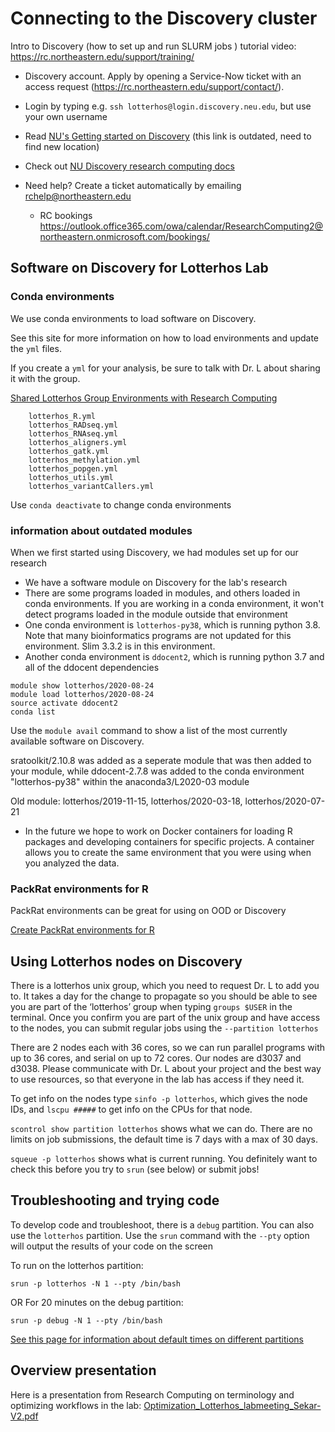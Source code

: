 # Connecting to the Discovery cluster

Intro to Discovery (how to set up and run SLURM jobs ) tutorial video:
https://rc.northeastern.edu/support/training/

* Discovery account. Apply by opening a Service-Now ticket with an access request (https://rc.northeastern.edu/support/contact/).

* Login by typing e.g. `ssh lotterhos@login.discovery.neu.edu`, but use your own username

* Read [NU's Getting started on Discovery](https://cpb-us-w2.wpmucdn.com/express.northeastern.edu/dist/1/43/files/2019/08/GettingStartedGuide-1.pdf) (this link is outdated, need to find new location)

* Check out [NU Discovery research computing docs](https://rc-docs.northeastern.edu/en/latest/)

* Need help? Create a ticket automatically by emailing rchelp@northeastern.edu
    * RC bookings
https://outlook.office365.com/owa/calendar/ResearchComputing2@northeastern.onmicrosoft.com/bookings/



## Software on Discovery for Lotterhos Lab

### Conda environments

We use conda environments to load software on Discovery.

See this site for more information on how to load environments and update the `yml` files.

If you create a `yml` for your analysis, be sure to talk with Dr. L about sharing it with the group.

[Shared Lotterhos Group Environments with Research Computing](https://github.com/neu-rc-admin/lotterhos_group)
```  
    lotterhos_R.yml
    lotterhos_RADseq.yml
    lotterhos_RNAseq.yml
    lotterhos_aligners.yml
    lotterhos_gatk.yml
    lotterhos_methylation.yml
    lotterhos_popgen.yml
    lotterhos_utils.yml
    lotterhos_variantCallers.yml
```


Use `conda deactivate` to change conda environments


### information about outdated modules
When we first started using Discovery, we had modules set up for our research

* We have a software module on Discovery for the lab's research
* There are some programs loaded in modules, and others loaded in conda environments. If you are working
in a conda environment, it won't detect programs loaded in the module outside that environment
* One conda environment is `lotterhos-py38`, which is running python 3.8. Note that many bioinformatics programs are not updated for this environment. Slim 3.3.2 is in this environment.
* Another conda environment is `ddocent2`, which is running python 3.7 and all of the ddocent dependencies
```
module show lotterhos/2020-08-24
module load lotterhos/2020-08-24
source activate ddocent2
conda list
```
Use the `module avail` command to show a list of the most currently available software on Discovery.

sratoolkit/2.10.8 was added as a seperate module that was then added to your module, while ddocent-2.7.8 was added to the conda environment "lotterhos-py38" within the anaconda3/L2020-03 module

Old module: lotterhos/2019-11-15, lotterhos/2020-03-18, lotterhos/2020-07-21

* In the future we hope to work on Docker containers for loading R packages and developing containers for specific projects.
A container allows you to create the same environment that you were using when you analyzed the data.

### PackRat environments for R

PackRat environments can be great for using on OOD or Discovery

[Create PackRat environments for R](https://rc-docs.northeastern.edu/en/latest/software/software.html)

## Using Lotterhos nodes on Discovery

There is a lotterhos unix group, which you need to request Dr. L to add you to. It takes a day for the change to propagate so you should be able to see you are part of the ‘lotterhos’ group when typing `groups $USER` in the terminal.
Once you confirm you are part of the unix group and have access to the nodes, you can submit regular jobs using the `--partition lotterhos`

There are 2 nodes each with 36 cores, so we can run parallel programs with up to 36 cores, and serial on up to 72 cores. 
Our nodes are d3037 and d3038. Please communicate with Dr. L about your project and the best way to use resources, so that everyone in the lab has access if they need it.

To get info on the nodes type `sinfo -p lotterhos`, which gives the node IDs, and `lscpu #####` to get info on the CPUs for that node.


`scontrol show partition lotterhos` shows what we can do. There are no limits on job submissions, the default time is 7 days with a max of 30 days.

`squeue -p lotterhos` shows what is current running. You definitely want to check this before you try to `srun` (see below) or submit jobs!

## Troubleshooting and trying code
To develop code and troubleshoot, there is a `debug` partition. You can also use the `lotterhos` partition.
Use the `srun` command with the `--pty` option will output the results of your code on the screen

To run on the lotterhos partition:

`srun -p lotterhos -N 1 --pty /bin/bash`

OR For 20 minutes on the debug partition:

`srun -p debug -N 1 --pty /bin/bash`

[See this page for information about default times on different partitions](https://rc-docs.northeastern.edu/en/latest/hardware/partitions.html#introduction)


## Overview presentation

Here is a presentation from Research Computing on terminology and optimizing workflows in the lab:
[Optimization_Lotterhos_labmeeting_Sekar-V2.pdf](img/Optimization_Lotterhos_labmeeting_Sekar-V2.pdf)

